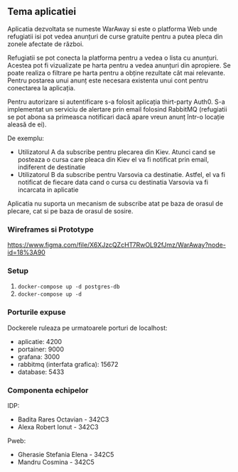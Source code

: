 ## Tema aplicatiei

Aplicatia dezvoltata se numeste WarAway si este o platforma Web unde refugiatii isi pot vedea anunțuri de curse gratuite pentru a putea pleca din zonele afectate de război. 

Refugiatii se pot conecta la platforma pentru a vedea o lista cu anunțuri. Acestea pot fi vizualizate pe harta pentru a vedea anunțuri din apropiere. Se poate realiza o filtrare pe harta pentru a obține rezultate cât mai relevante. Pentru postarea unui anunț este necesara existenta unui cont pentru conectarea la aplicația. 

Pentru autorizare si autentificare s-a folosit aplicația thirt-party Auth0. S-a implementat un serviciu de alertare prin email folosind RabbitMQ (refugiatii se pot abona sa primeasca notificari dacă apare vreun anunț  într-o locație aleasă de ei).

De exemplu:
- Utilizatorul A da subscribe pentru plecarea din Kiev. Atunci cand se posteaza o cursa care pleaca din Kiev el va fi notificat prin email, indiferent de destinatie
- Utilizatorul B da subscribe pentru Varsovia ca destinatie. Astfel, el va fi notificat de fiecare data cand o cursa cu destinatia Varsovia va fi incarcata in aplicatie

Aplicatia nu suporta un mecanism de subscribe atat pe baza de orasul de plecare, cat si pe baza de orasul de sosire.

### Wireframes si Prototype

https://www.figma.com/file/X6XJzcQZcHT7RwOL92fJmz/WarAway?node-id=18%3A90

### Setup

1. ```docker-compose up -d postgres-db```
2. ```docker-compose up -d```

### Porturile expuse

Dockerele ruleaza pe urmatoarele porturi de localhost:
- aplicatie: 4200
- portainer: 9000
- grafana: 3000
- rabbitmq (interfata grafica): 15672
- database: 5433

### Componenta echipelor

IDP:
- Badita Rares Octavian - 342C3
- Alexa Robert Ionut - 342C3

Pweb:
- Gherasie Stefania Elena - 342C5
- Mandru Cosmina - 342C5
